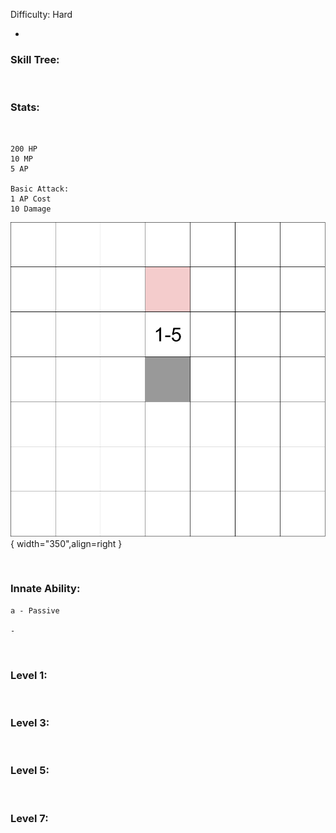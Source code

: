 
Difficulty: Hard

- 

### **Skill Tree:**

<br>

### **Stats:**

<br>

<div class="grid" markdown>

```
200 HP
10 MP
5 AP

Basic Attack:
1 AP Cost
10 Damage
```

![Single5.png](/rangeImages/Single5.png){ width="350",align=right }
</div>

<br>

### **Innate Ability:**

```
a - Passive

-
```

<br>

### **Level 1:**

<br>

### **Level 3:**

<br>

### **Level 5:**

<br>

### **Level 7:**

<br>
